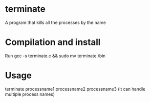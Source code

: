 # terminate
A program that kills all the processes by the name
# Compilation and install
Run 
gcc -s terminate.c && sudo mv terminate /bin

# Usage
terminate processname1 processname2 processname3 (it can handle multiple process names) 


